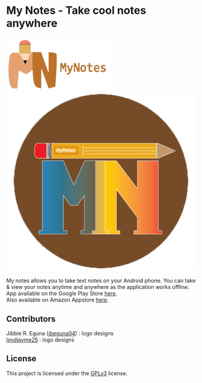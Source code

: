 # My Notes - Take cool notes anywhere
![Logo](/Logo/logo6_jbeguna04.png)
![Logo](/Logo/Logo_loydjayme25_no_background.png)  

My notes allows you to take text notes on your Android phone. You can take & view your notes anytime and anywhere as the application works offline.  
App available on the Google Play Store [here](https://play.google.com/store/apps/details?id=com.aa.mynotes).  
Also available on Amazon Appstore [here](http://a.co/dSgDfIh).  

## Contributors
Jibbie R. Eguna ([jbeguna04](https://github.com/jbeguna04)) : logo designs  
[loydjayme25](https://github.com/loydjayme25) : logo designs  

## License
This project is licensed under the [GPLv3](https://github.com/Abdallah-Abdelazim/MyNotes/blob/master/LICENSE) license.  
